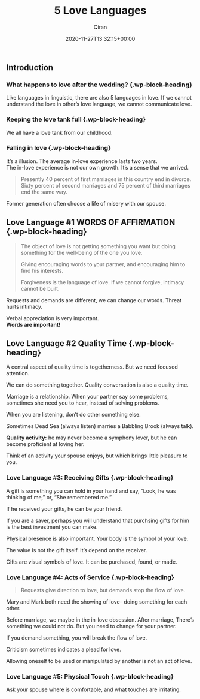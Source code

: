 ﻿---
title: 5 Love Languages
author: Qiran
type: post
date: 2020-11-27T13:32:15+00:00
aliases: ["/introduction-4/"]
xyz_twap:
  - 1
categories:
  - The 5 Love Languages

---
## Introduction

### What happens to love after the wedding? {.wp-block-heading}

Like languages in linguistic, there are also 5 languages in love. If we cannot understand the love in other&#8217;s love language, we cannot communicate love.

### Keeping the love tank full {.wp-block-heading}

We all have a love tank from our childhood.

### Falling in love {.wp-block-heading}

It&#8217;s a illusion. The average in-love experience lasts two years.  
The in-love experience is not our own growth. It&#8217;s a sense that we arrived.

<blockquote class="wp-block-quote is-layout-flow wp-block-quote-is-layout-flow">
  <p>
    Presently 40 percent of first marriages in this country end in divorce. Sixty percent of second marriages and 75 percent of third marriages end the same way.
  </p>
</blockquote>

Former generation often choose a life of misery with our spouse.&nbsp;&nbsp; 

## Love Language #1 WORDS OF AFFIRMATION&nbsp;&nbsp; {.wp-block-heading}

<blockquote class="wp-block-quote is-layout-flow wp-block-quote-is-layout-flow">
  <p>
    The object of love is not getting something you want but doing something for the well-being of the one you love.
  </p>
  
  <p>
    Giving encouraging words to your partner, and encouraging him to find his interests.
  </p>
  
  <p>
    Forgiveness is the language of love. If we cannot forgive, intimacy cannot be built.
  </p>
</blockquote>

Requests and demands are different, we can change our words. Threat hurts intimacy.&nbsp;&nbsp;&nbsp;&nbsp;&nbsp;&nbsp;

Verbal appreciation is very important.&nbsp;&nbsp;&nbsp;&nbsp;  
**Words are important!**

## Love Language #2 Quality Time {.wp-block-heading}

A central aspect of quality time is togetherness. But we need focused attention. 

We can do something together. Quality conversation is also a quality time. 

Marriage is a relationship. When your partner say some problems, sometimes she need you to hear, instead of solving problems. 

When you are listening, don&#8217;t do other something else. 

Sometimes Dead Sea (always listen) marries a Babbling Brook (always talk).

**Quality activity:** he may never become a symphony lover, but he can become proficient at loving her. 

Think of an activity your spouse enjoys, but which brings little pleasure to you. 

### Love Language #3: Receiving Gifts  {.wp-block-heading}

A gift is something you can hold in your hand and say, “Look, he was thinking of me,” or, “She remembered me.”

If he received your gifts, he can be your friend.

If you are a saver, perhaps you will understand that purchsing gifts for him is the best investment you can make. 

Physical presence is also important. Your body is the symbol of your love. 

The value is not the gift itself. It&#8217;s depend on the receiver. 

Gifts are visual symbols of love. It can be purchased, found, or made. 

### Love Language #4: Acts of Service  {.wp-block-heading}

<blockquote class="wp-block-quote is-layout-flow wp-block-quote-is-layout-flow">
  <p>
    Requests give direction to love, but demands stop the flow of love.
  </p>
</blockquote>

Mary and Mark both need the showing of love&#8211; doing something for each other. 

Before marriage, we maybe in the in-love obsession. After marriage, There&#8217;s something we could not do. But you need to change for your partner. 

If you demand something, you will break the flow of love. 

Criticism sometimes indicates a plead for love. 

Allowing oneself to be used or manipulated by another is not an act of love. 

### Love Language #5: Physical Touch  {.wp-block-heading}

Ask your spouse where is comfortable, and what touches are irritating.
